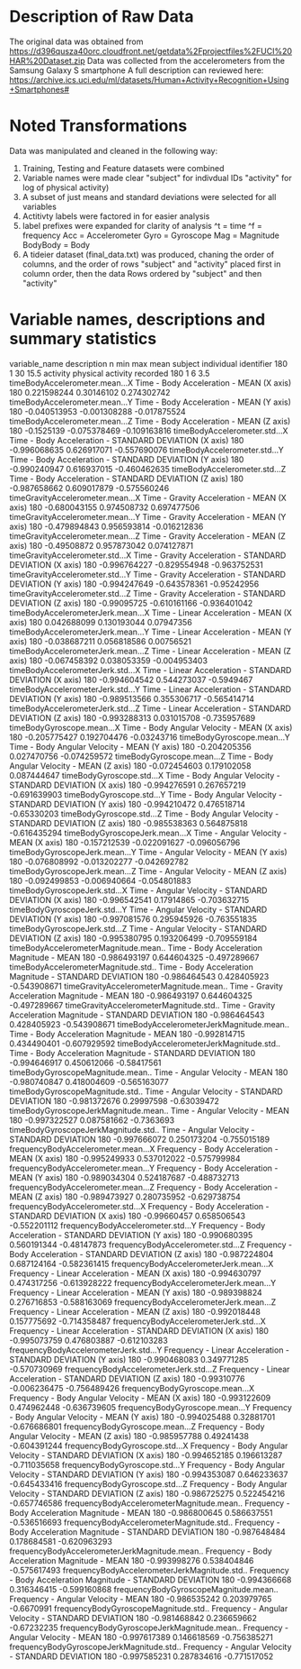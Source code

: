 Description of Raw Data
================================================================

The original data was obtained from https://d396qusza40orc.cloudfront.net/getdata%2Fprojectfiles%2FUCI%20HAR%20Dataset.zip
Data was collected from the accelerometers from the Samsung Galaxy S smartphone
A full description can reviewed here: https://archive.ics.uci.edu/ml/datasets/Human+Activity+Recognition+Using+Smartphones#

Noted Transformations
================================================================
Data was manipulated and cleaned in the following way:
1. Training, Testing and Feature datasets were combined
2. Variable names were made clear 
	"subject" for indivdual IDs 
	"activity" for log of physical activity)
3. A subset of just means and standard deviations were selected for all variables
4. Actitivty labels were factored in for easier analysis
5. label prefixes were expanded for clarity of analysis
	^t = time
	^f = frequency
	Acc = Accelerometer
	Gyro = Gyroscope
	Mag = Magnitude
	BodyBody = Body
7. A tideier dataset (final_data.txt) was produced, chaning the order of columns, and the order of rows
	"subject" and "activity" placed first in column order, then the data
	Rows ordered by "subject" and then "activity"
	
Variable names, descriptions and summary statistics
===============================================================
variable_name	description	n	min	max	mean
subject	individual identifier	180	1	30	15.5
activity	physical activity recorded	180	1	6	3.5
timeBodyAccelerometer.mean...X	Time - Body Acceleration - MEAN (X axis)	180	0.221598244	0.30146102	0.274302742
timeBodyAccelerometer.mean...Y	Time - Body Acceleration - MEAN (Y axis)	180	-0.040513953	-0.001308288	-0.017875524
timeBodyAccelerometer.mean...Z	Time - Body Acceleration - MEAN (Z axis)	180	-0.1525139	-0.075378469	-0.109163816
timeBodyAccelerometer.std...X	Time - Body Acceleration - STANDARD DEVIATION (X axis)	180	-0.996068635	0.626917071	-0.557690076
timeBodyAccelerometer.std...Y	Time - Body Acceleration - STANDARD DEVIATION (Y axis)	180	-0.990240947	0.616937015	-0.460462635
timeBodyAccelerometer.std...Z	Time - Body Acceleration - STANDARD DEVIATION (Z axis)	180	-0.987658662	0.609017879	-0.575560246
timeGravityAccelerometer.mean...X	Time - Gravity Acceleration - MEAN (X axis)	180	-0.680043155	0.974508732	0.697477506
timeGravityAccelerometer.mean...Y	Time - Gravity Acceleration - MEAN (Y axis)	180	-0.479894843	0.956593814	-0.016212836
timeGravityAccelerometer.mean...Z	Time - Gravity Acceleration - MEAN (Z axis)	180	-0.49508872	0.957873042	0.074127871
timeGravityAccelerometer.std...X	Time - Gravity Acceleration - STANDARD DEVIATION (X axis)	180	-0.996764227	-0.829554948	-0.963752531
timeGravityAccelerometer.std...Y	Time - Gravity Acceleration - STANDARD DEVIATION (Y axis)	180	-0.994247649	-0.643578361	-0.95242956
timeGravityAccelerometer.std...Z	Time - Gravity Acceleration - STANDARD DEVIATION (Z axis)	180	-0.99095725	-0.610161166	-0.936401042
timeBodyAccelerometerJerk.mean...X	Time - Linear Acceleration - MEAN (X axis)	180	0.042688099	0.130193044	0.07947356
timeBodyAccelerometerJerk.mean...Y	Time - Linear Acceleration - MEAN (Y axis)	180	-0.038687211	0.056818586	0.00756521
timeBodyAccelerometerJerk.mean...Z	Time - Linear Acceleration - MEAN (Z axis)	180	-0.067458392	0.038053359	-0.004953403
timeBodyAccelerometerJerk.std...X	Time - Linear Acceleration - STANDARD DEVIATION (X axis)	180	-0.994604542	0.544273037	-0.5949467
timeBodyAccelerometerJerk.std...Y	Time - Linear Acceleration - STANDARD DEVIATION (Y axis)	180	-0.989513566	0.355306717	-0.565414714
timeBodyAccelerometerJerk.std...Z	Time - Linear Acceleration - STANDARD DEVIATION (Z axis)	180	-0.993288313	0.031015708	-0.735957689
timeBodyGyroscope.mean...X	Time - Body Angular Velocity - MEAN (X axis)	180	-0.205775427	0.192704476	-0.03243716
timeBodyGyroscope.mean...Y	Time - Body Angular Velocity - MEAN (Y axis)	180	-0.204205356	0.027470756	-0.074259572
timeBodyGyroscope.mean...Z	Time - Body Angular Velocity - MEAN (Z axis)	180	-0.072454603	0.179102058	0.087444647
timeBodyGyroscope.std...X	Time - Body Angular Velocity - STANDARD DEVIATION (X axis)	180	-0.994276591	0.267657219	-0.691639903
timeBodyGyroscope.std...Y	Time - Body Angular Velocity - STANDARD DEVIATION (Y axis)	180	-0.994210472	0.476518714	-0.65330203
timeBodyGyroscope.std...Z	Time - Body Angular Velocity - STANDARD DEVIATION (Z axis)	180	-0.985538363	0.564875818	-0.616435294
timeBodyGyroscopeJerk.mean...X	Time - Angular Velocity - MEAN (X axis)	180	-0.157212539	-0.022091627	-0.096056796
timeBodyGyroscopeJerk.mean...Y	Time - Angular Velocity - MEAN (Y axis)	180	-0.076808992	-0.013202277	-0.042692782
timeBodyGyroscopeJerk.mean...Z	Time - Angular Velocity - MEAN (Z axis)	180	-0.092499853	-0.006940664	-0.054801883
timeBodyGyroscopeJerk.std...X	Time - Angular Velocity - STANDARD DEVIATION (X axis)	180	-0.996542541	0.17914865	-0.703632715
timeBodyGyroscopeJerk.std...Y	Time - Angular Velocity - STANDARD DEVIATION (Y axis)	180	-0.997081576	0.295945926	-0.763551835
timeBodyGyroscopeJerk.std...Z	Time - Angular Velocity - STANDARD DEVIATION (Z axis)	180	-0.995380795	0.193206499	-0.709559184
timeBodyAccelerometerMagnitude.mean..	Time - Body Acceleration Magnitude - MEAN	180	-0.986493197	0.644604325	-0.497289667
timeBodyAccelerometerMagnitude.std..	Time - Body Acceleration Magnitude - STANDARD DEVIATION	180	-0.986464543	0.428405923	-0.543908671
timeGravityAccelerometerMagnitude.mean..	Time - Gravity Acceleration Magnitude - MEAN	180	-0.986493197	0.644604325	-0.497289667
timeGravityAccelerometerMagnitude.std..	Time - Gravity Acceleration Magnitude - STANDARD DEVIATION	180	-0.986464543	0.428405923	-0.543908671
timeBodyAccelerometerJerkMagnitude.mean..	Time - Body Acceleration Magnitude - MEAN	180	-0.992814715	0.434490401	-0.607929592
timeBodyAccelerometerJerkMagnitude.std..	Time - Body Acceleration Magnitude - STANDARD DEVIATION	180	-0.994646917	0.450612066	-0.58417561
timeBodyGyroscopeMagnitude.mean..	Time - Angular Velocity - MEAN	180	-0.980740847	0.418004609	-0.565163077
timeBodyGyroscopeMagnitude.std..	Time - Angular Velocity - STANDARD DEVIATION	180	-0.981372676	0.29997598	-0.63039472
timeBodyGyroscopeJerkMagnitude.mean..	Time - Angular Velocity - MEAN	180	-0.997322527	0.087581662	-0.7363693
timeBodyGyroscopeJerkMagnitude.std..	Time - Angular Velocity - STANDARD DEVIATION	180	-0.997666072	0.250173204	-0.755015189
frequencyBodyAccelerometer.mean...X	Frequency - Body Acceleration - MEAN (X axis)	180	-0.995249933	0.537012022	-0.575799984
frequencyBodyAccelerometer.mean...Y	Frequency - Body Acceleration - MEAN (Y axis)	180	-0.989034304	0.524187687	-0.488732713
frequencyBodyAccelerometer.mean...Z	Frequency - Body Acceleration - MEAN (Z axis)	180	-0.989473927	0.280735952	-0.629738754
frequencyBodyAccelerometer.std...X	Frequency - Body Acceleration - STANDARD DEVIATION (X axis)	180	-0.99660457	0.658506543	-0.552201112
frequencyBodyAccelerometer.std...Y	Frequency - Body Acceleration - STANDARD DEVIATION (Y axis)	180	-0.990680395	0.560191344	-0.48147873
frequencyBodyAccelerometer.std...Z	Frequency - Body Acceleration - STANDARD DEVIATION (Z axis)	180	-0.987224804	0.687124164	-0.582361415
frequencyBodyAccelerometerJerk.mean...X	Frequency - Linear Acceleration - MEAN (X axis)	180	-0.994630797	0.474317256	-0.613928222
frequencyBodyAccelerometerJerk.mean...Y	Frequency - Linear Acceleration - MEAN (Y axis)	180	-0.989398824	0.276716853	-0.588163069
frequencyBodyAccelerometerJerk.mean...Z	Frequency - Linear Acceleration - MEAN (Z axis)	180	-0.992018448	0.157775692	-0.714358487
frequencyBodyAccelerometerJerk.std...X	Frequency - Linear Acceleration - STANDARD DEVIATION (X axis)	180	-0.995073759	0.476803887	-0.612103283
frequencyBodyAccelerometerJerk.std...Y	Frequency - Linear Acceleration - STANDARD DEVIATION (Y axis)	180	-0.990468083	0.349771285	-0.570730969
frequencyBodyAccelerometerJerk.std...Z	Frequency - Linear Acceleration - STANDARD DEVIATION (Z axis)	180	-0.99310776	-0.006236475	-0.756489426
frequencyBodyGyroscope.mean...X	Frequency - Body Angular Velocity - MEAN (X axis)	180	-0.993122609	0.474962448	-0.636739605
frequencyBodyGyroscope.mean...Y	Frequency - Body Angular Velocity - MEAN (Y axis)	180	-0.994025488	0.32881701	-0.676686801
frequencyBodyGyroscope.mean...Z	Frequency - Body Angular Velocity - MEAN (Z axis)	180	-0.985957788	0.49241438	-0.604391244
frequencyBodyGyroscope.std...X	Frequency - Body Angular Velocity - STANDARD DEVIATION (X axis)	180	-0.994652185	0.196613287	-0.711035658
frequencyBodyGyroscope.std...Y	Frequency - Body Angular Velocity - STANDARD DEVIATION (Y axis)	180	-0.994353087	0.646233637	-0.645433416
frequencyBodyGyroscope.std...Z	Frequency - Body Angular Velocity - STANDARD DEVIATION (Z axis)	180	-0.986725275	0.522454216	-0.657746586
frequencyBodyAccelerometerMagnitude.mean..	Frequency - Body Acceleration Magnitude - MEAN	180	-0.986800645	0.586637551	-0.536516693
frequencyBodyAccelerometerMagnitude.std..	Frequency - Body Acceleration Magnitude - STANDARD DEVIATION	180	-0.987648484	0.178684581	-0.620963293
frequencyBodyAccelerometerJerkMagnitude.mean..	Frequency - Body Acceleration Magnitude - MEAN	180	-0.993998276	0.538404846	-0.575617493
frequencyBodyAccelerometerJerkMagnitude.std..	Frequency - Body Acceleration Magnitude - STANDARD DEVIATION	180	-0.994366668	0.316346415	-0.599160868
frequencyBodyGyroscopeMagnitude.mean..	Frequency - Angular Velocity - MEAN	180	-0.986535242	0.203979765	-0.6670991
frequencyBodyGyroscopeMagnitude.std..	Frequency - Angular Velocity - STANDARD DEVIATION	180	-0.981468842	0.236659662	-0.67232235
frequencyBodyGyroscopeJerkMagnitude.mean..	Frequency - Angular Velocity - MEAN	180	-0.997617389	0.146618569	-0.756385271
frequencyBodyGyroscopeJerkMagnitude.std..	Frequency - Angular Velocity - STANDARD DEVIATION	180	-0.997585231	0.287834616	-0.771517052
